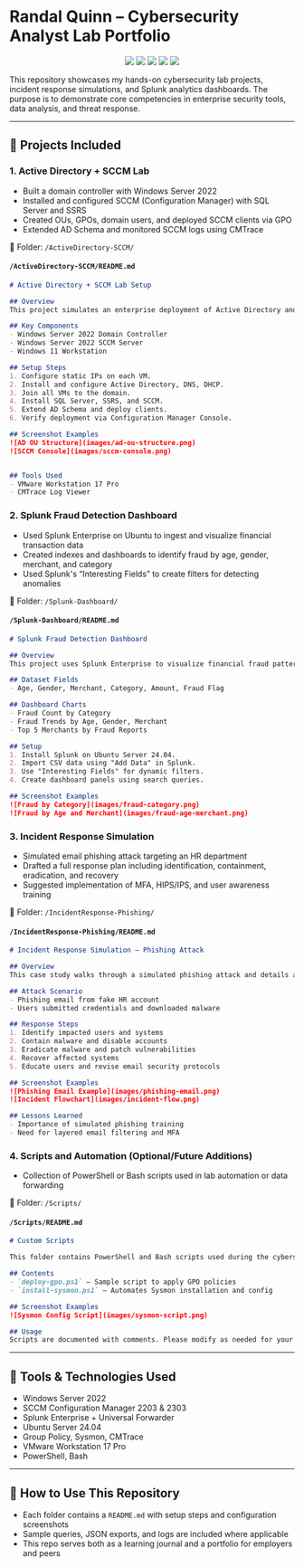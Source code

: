 # Randal Quinn – Cybersecurity Analyst Lab Portfolio

<p align="center">
  <img src="https://img.shields.io/badge/Splunk_Enterprise-008000?logo=splunk&logoColor=white&style=for-the-badge" />
  <img src="https://img.shields.io/badge/Configuration_Manager-FFA500?logo=microsoft&logoColor=white&style=for-the-badge" />
  <img src="https://img.shields.io/badge/Windows_Server_2022-0078D4?logo=windows&logoColor=white&style=for-the-badge" />
  <img src="https://img.shields.io/badge/VMware_Workstation-607078?logo=vmware&logoColor=white&style=for-the-badge" />
  <img src="https://img.shields.io/badge/PowerShell-012456?logo=powershell&logoColor=white&style=for-the-badge" />
</p>

This repository showcases my hands-on cybersecurity lab projects, incident response simulations, and Splunk analytics dashboards. The purpose is to demonstrate core competencies in enterprise security tools, data analysis, and threat response.

---

## 🔐 Projects Included

### 1. Active Directory + SCCM Lab
- Built a domain controller with Windows Server 2022
- Installed and configured SCCM (Configuration Manager) with SQL Server and SSRS
- Created OUs, GPOs, domain users, and deployed SCCM clients via GPO
- Extended AD Schema and monitored SCCM logs using CMTrace

📁 Folder: `/ActiveDirectory-SCCM/`

#### `/ActiveDirectory-SCCM/README.md`
```markdown
# Active Directory + SCCM Lab Setup

## Overview
This project simulates an enterprise deployment of Active Directory and SCCM on a virtual network.

## Key Components
- Windows Server 2022 Domain Controller
- Windows Server 2022 SCCM Server
- Windows 11 Workstation

## Setup Steps
1. Configure static IPs on each VM.
2. Install and configure Active Directory, DNS, DHCP.
3. Join all VMs to the domain.
4. Install SQL Server, SSRS, and SCCM.
5. Extend AD Schema and deploy clients.
6. Verify deployment via Configuration Manager Console.

## Screenshot Examples
![AD OU Structure](images/ad-ou-structure.png)
![SCCM Console](images/sccm-console.png)


## Tools Used
- VMware Workstation 17 Pro
- CMTrace Log Viewer
```



### 2. Splunk Fraud Detection Dashboard
- Used Splunk Enterprise on Ubuntu to ingest and visualize financial transaction data
- Created indexes and dashboards to identify fraud by age, gender, merchant, and category
- Used Splunk's “Interesting Fields” to create filters for detecting anomalies

📁 Folder: `/Splunk-Dashboard/`

#### `/Splunk-Dashboard/README.md`
```markdown
# Splunk Fraud Detection Dashboard

## Overview
This project uses Splunk Enterprise to visualize financial fraud patterns across customer demographics and transaction details.

## Dataset Fields
- Age, Gender, Merchant, Category, Amount, Fraud Flag

## Dashboard Charts
- Fraud Count by Category
- Fraud Trends by Age, Gender, Merchant
- Top 5 Merchants by Fraud Reports

## Setup
1. Install Splunk on Ubuntu Server 24.04.
2. Import CSV data using "Add Data" in Splunk.
3. Use "Interesting Fields" for dynamic filters.
4. Create dashboard panels using search queries.

## Screenshot Examples
![Fraud by Category](images/fraud-category.png)
![Fraud by Age and Merchant](images/fraud-age-merchant.png)
```

### 3. Incident Response Simulation
- Simulated email phishing attack targeting an HR department
- Drafted a full response plan including identification, containment, eradication, and recovery
- Suggested implementation of MFA, HIPS/IPS, and user awareness training

📁 Folder: `/IncidentResponse-Phishing/`

#### `/IncidentResponse-Phishing/README.md`
```markdown
# Incident Response Simulation – Phishing Attack

## Overview
This case study walks through a simulated phishing attack and details a complete IR response.

## Attack Scenario
- Phishing email from fake HR account
- Users submitted credentials and downloaded malware

## Response Steps
1. Identify impacted users and systems
2. Contain malware and disable accounts
3. Eradicate malware and patch vulnerabilities
4. Recover affected systems
5. Educate users and revise email security protocols

## Screenshot Examples
![Phishing Email Example](images/phishing-email.png)
![Incident Flowchart](images/incident-flow.png)

## Lessons Learned
- Importance of simulated phishing training
- Need for layered email filtering and MFA
```

### 4. Scripts and Automation (Optional/Future Additions)
- Collection of PowerShell or Bash scripts used in lab automation or data forwarding

📁 Folder: `/Scripts/`

#### `/Scripts/README.md`
```markdown
# Custom Scripts

This folder contains PowerShell and Bash scripts used during the cybersecurity lab deployments and automation.

## Contents
- `deploy-gpo.ps1` – Sample script to apply GPO policies
- `install-sysmon.ps1` – Automates Sysmon installation and config

## Screenshot Examples
![Sysmon Config Script](images/sysmon-script.png)

## Usage
Scripts are documented with comments. Please modify as needed for your lab environment.
```

---

## 🧰 Tools & Technologies Used
- Windows Server 2022
- SCCM Configuration Manager 2203 & 2303
- Splunk Enterprise + Universal Forwarder
- Ubuntu Server 24.04
- Group Policy, Sysmon, CMTrace
- VMware Workstation 17 Pro
- PowerShell, Bash

---

## 🔗 How to Use This Repository
- Each folder contains a `README.md` with setup steps and configuration screenshots
- Sample queries, JSON exports, and logs are included where applicable
- This repo serves both as a learning journal and a portfolio for employers and peers

